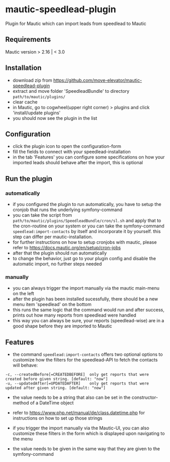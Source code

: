 # mautic-speedlead-plugin
Plugin for Mautic which can import leads from speedlead to Mautic

## Requirements
Mautic version > 2.16 | < 3.0

## Installation
* download zip from https://github.com/move-elevator/mautic-speedlead-plugin
* extract and move folder 'SpeedleadBundle' to directory
```path/to/mautic/plugins/```
* clear cache
* in Mautic, go to  cogwheel(upper right corner) > plugins and click 'install/update plugins'
* you should now see the plugin in the list

## Configuration
* click the plugin icon to open the configuration-form
* fill the fields to connect with your speedlead-installation
* in the tab 'Features' you can configure some specifications on how your imported leads should behave after the import, this is optional

## Run the plugin
### automatically
* if you configured the plugin to run automatically, you have to setup the cronjob that runs the underlying symfony-command
* you can take the script from ```path/to/mautic/plugins/SpeedleadBundle/cron/sl.sh``` and apply that to the cron-routine on your system
or you can take the symfony-command ```speedlead:import-contacts``` by itself and incorporate it by yourself. this step can differ per mautic-installation.
* for further instructions on how to setup cronjobs with mautic, please refer to  https://docs.mautic.org/en/setup/cron-jobs
* after that the plugin should run automatically
* to change the behavior, just go to your plugin config and disable the automatic import, no further steps needed
### manually
* you can always trigger the import manually via the mautic main-menu on the left
* after the plugin has been installed sucessfully, there should be a new menu item 'speedlead' on the bottom
* this runs the same logic that the command would run and after success, prints out how many reports from speedlead were handled
* this way you can always be sure, your reports (speedlead-wise) are in a good shape before they are imported to Mautic

## Features
* the command ```speedlead:import-contacts``` offers two optional options to customize how the filters for the speedlead-API to fetch the contacts
will behave:
```
-c, --createdBefore[=CREATEDBEFORE]  only get reports that were created before given string. [default: "now"]
-u, --updatedAfter[=UPDATEDAFTER]    only get reports that were updated after given string. [default: "now"]
```
* the value needs to be a string that also can be set in the constructor-method of a DateTime object
* refer to https://www.php.net/manual/de/class.datetime.php for instructions on how to set up those strings


* if you trigger the import manually via the Mautic-UI, you can also customize these filters in the form which is displayed upon navigating to the menu
* the value needs to be given in the same way that they are given to the symfony-command
